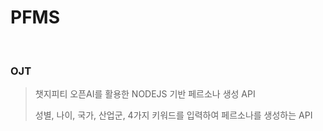 # PFMS
</br>

### OJT
> 챗지피티 오픈AI를 활용한 NODEJS 기반 페르소나 생성 API
> 
> 성별, 나이, 국가, 산업군, 4가지 키워드를 입력하여 페르소나를 생성하는 API
